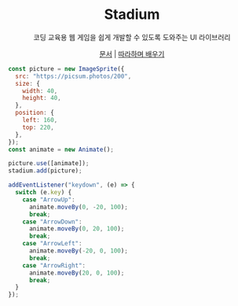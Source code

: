 <h1 align="center">
Stadium
</h1>
<p align="center">
코딩 교육용 웹 게임을 쉽게 개발할 수 있도록 도와주는 UI 라이브러리
</p>

<p align="center">
  <a href="https://stadium.pages.dev/">문서</a> | <a href="https://stadium.pages.dev/따라하기/1.%20맵%20만들기">따라하며 배우기</a>
</p>

```js
const picture = new ImageSprite({
  src: "https://picsum.photos/200",
  size: {
    width: 40,
    height: 40,
  },
  position: {
    left: 160,
    top: 220,
  },
});
const animate = new Animate();

picture.use([animate]);
stadium.add(picture);

addEventListener("keydown", (e) => {
  switch (e.key) {
    case "ArrowUp":
      animate.moveBy(0, -20, 100);
      break;
    case "ArrowDown":
      animate.moveBy(0, 20, 100);
      break;
    case "ArrowLeft":
      animate.moveBy(-20, 0, 100);
      break;
    case "ArrowRight":
      animate.moveBy(20, 0, 100);
      break;
  }
});
```
